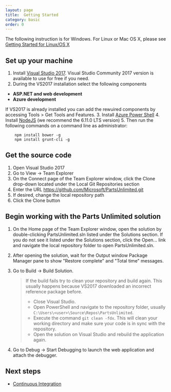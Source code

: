 ```yaml
---
layout: page
title:  Getting Started
category: basic
order: 0
---
```




The following instruction is for Windows. For Linux or Mac OS X, please see
[Getting Started for Linux/OS X](GettingStartedLinuxOSX)


## Set up your machine ##
1. Install [Visual Studio 2017](http://go.microsoft.com/fwlink/?LinkId=517106). Visual Studio Community 2017 version is available to use for free if you need.
2. During the VS2017 installation select the following components
- **ASP.NET and web development**
- **Azure development**

If VS2017  is already installed you can add the rewuired components by accessing Tools > Get Tools and Features.
3. Install [Azure Power Shell](https://docs.microsoft.com/en-us/powershell/azure/install-azurerm-ps?view=azurermps-4.1.0)
4. Install [NodeJS](https://nodejs.org/en/) (we recommend the 6.11.0 LTS version)
5. Then run the following commands on a command line as administrator:
```
    npm install bower -g
    npm install grunt-cli -g
```



## Get the source code ##
1. Open Visual Studio 2017
2. Go to View -> Team Explorer
3. On the Connect page of the Team Explorer window, click the Clone drop-down located under the Local Git Repositories section
4. Enter the URL https://github.com/Microsoft/PartsUnlimited.git
5. If desired, change the local repository path
6. Click the Clone button

## Begin working with the Parts Unlimited solution ##
1. On the Home page of the Team Explorer window, open the solution by double-clicking PartsUnlimited.sln listed under the Solutions section.  If you do not see it listed under the Solutions section, click the Open... link and navigate the local repository folder to open PartsUnlimited.sln.
2. After opening the solution, wait for the Output window Package Manager pane to show "Restore complete" and "Total time" messages.
3. Go to Build -> Build Solution.

    > If the build fails try to clean your repository and build again. This usually happens because VS2017 downloaded an incorrect reference package before.
    > - Close Visual Studio.
    > - Open PowerShell and navigate to the repository folder, usually `C:\Users\<user>\Source\Repos\PartsUnlimited`.
    > - Execute the command `git clean -fdx`. This will clean your working directory and make sure your code is in sync with the repository.
    > - Open the solution on Visual Studio and rebuild the application again.

4. Go to Debug -> Start Debugging to launch the web application and attach the debugger.

## Next steps

- [Continuous Integration](ci)


